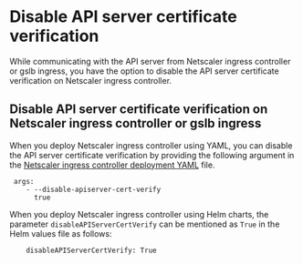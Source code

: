 # Disable API server certificate verification

While communicating with the API server from Netscaler ingress controller or gslb ingress, you have the option to disable the API server certificate verification on Netscaler ingress controller.

## Disable API server certificate verification on Netscaler ingress controller or gslb ingress

When you deploy Netscaler ingress controller using YAML, you can disable the API server certificate verification by providing the following argument in the [Netscaler ingress controller deployment YAML](https://github.com/netscaler/netscaler-k8s-ingress-controller/blob/master/deployment/baremetal/citrix-k8s-ingress-controller.yaml) file.

     args:
        - --disable-apiserver-cert-verify
          true

When you deploy Netscaler ingress controller using Helm charts, the parameter `disableAPIServerCertVerify` can be mentioned as `True` in the Helm values file as follows:

        disableAPIServerCertVerify: True
